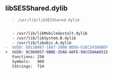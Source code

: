 ## libSESShared.dylib

> `/usr/lib/libSESShared.dylib`

```diff

   - /usr/lib/libMobileGestalt.dylib
   - /usr/lib/libSystem.B.dylib
   - /usr/lib/libobjc.A.dylib
-  UUID: E011B087-1A87-390B-BDD6-E1EC24386BEF
+  UUID: 8C969057-9BBE-35AD-A6FE-9ACCDAAA0515
   Functions: 250
   Symbols:   969
   CStrings:  714

```
